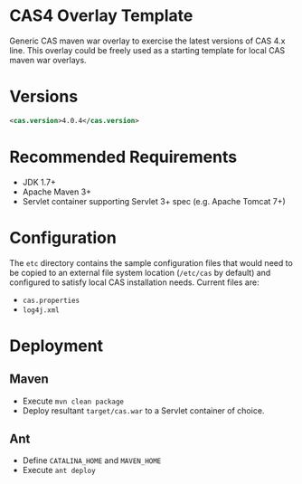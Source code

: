 CAS4 Overlay Template
============================

Generic CAS maven war overlay to exercise the latest versions of CAS 4.x line. This overlay could be freely used as a starting template for local CAS maven war overlays.

# Versions
```xml
<cas.version>4.0.4</cas.version>
```

# Recommended Requirements
* JDK 1.7+
* Apache Maven 3+
* Servlet container supporting Servlet 3+ spec (e.g. Apache Tomcat 7+)

# Configuration
The `etc` directory contains the sample configuration files that would need to be copied to an external file system location (`/etc/cas` by default)
and configured to satisfy local CAS installation needs. Current files are:

* `cas.properties`
* `log4j.xml`

# Deployment

## Maven
* Execute `mvn clean package`
* Deploy resultant `target/cas.war` to a Servlet container of choice.

## Ant

* Define `CATALINA_HOME` and `MAVEN_HOME`
* Execute `ant deploy`
